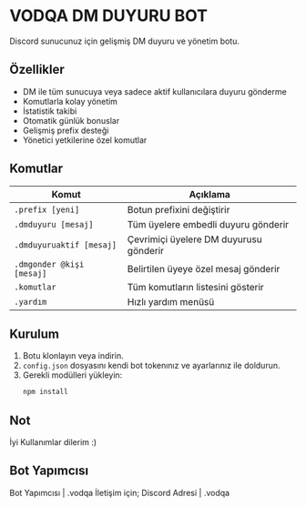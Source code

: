 # VODQA DM DUYURU BOT

Discord sunucunuz için gelişmiş DM duyuru ve yönetim botu.

## Özellikler

- DM ile tüm sunucuya veya sadece aktif kullanıcılara duyuru gönderme
- Komutlarla kolay yönetim
- İstatistik takibi
- Otomatik günlük bonuslar
- Gelişmiş prefix desteği
- Yönetici yetkilerine özel komutlar

## Komutlar

| Komut                | Açıklama                                         |
|----------------------|-------------------------------------------------|
| `.prefix [yeni]`     | Botun prefixini değiştirir                       |
| `.dmduyuru [mesaj]`  | Tüm üyelere embedli duyuru gönderir             |
| `.dmduyuruaktif [mesaj]` | Çevrimiçi üyelere DM duyurusu gönderir       |
| `.dmgonder @kişi [mesaj]` | Belirtilen üyeye özel mesaj gönderir         |
| `.komutlar`          | Tüm komutların listesini gösterir                 |
| `.yardım`            | Hızlı yardım menüsü                               |

## Kurulum

1. Botu klonlayın veya indirin.
2. `config.json` dosyasını kendi bot tokenınız ve ayarlarınız ile doldurun.
3. Gerekli modülleri yükleyin:  
   ```bash
   npm install
## Not
İyi Kullanımlar dilerim :)

## Bot Yapımcısı
Bot Yapımcısı | .vodqa
İletişim için; Discord Adresi | .vodqa
